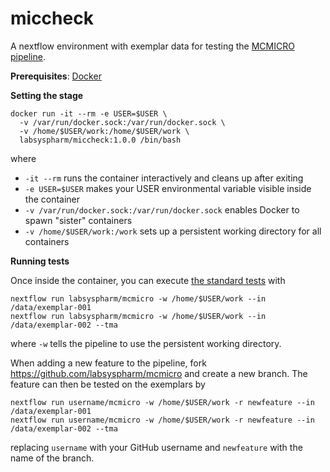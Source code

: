 # miccheck

A nextflow environment with exemplar data for testing the [MCMICRO pipeline](https://mcmicro.org/).

**Prerequisites**: [Docker](https://docs.docker.com/get-docker/)

**Setting the stage**

```
docker run -it --rm -e USER=$USER \
  -v /var/run/docker.sock:/var/run/docker.sock \
  -v /home/$USER/work:/home/$USER/work \
  labsyspharm/miccheck:1.0.0 /bin/bash
```

where

* `-it --rm` runs the container interactively and cleans up after exiting
* `-e USER=$USER` makes your USER environmental variable visible inside the container
* `-v /var/run/docker.sock:/var/run/docker.sock` enables Docker to spawn "sister" containers
* `-v /home/$USER/work:/work` sets up a persistent working directory for all containers

**Running tests**

Once inside the container, you can execute [the standard tests](https://mcmicro.org/documentation/running-mcmicro.html) with

```
nextflow run labsyspharm/mcmicro -w /home/$USER/work --in /data/exemplar-001
nextflow run labsyspharm/mcmicro -w /home/$USER/work --in /data/exemplar-002 --tma
```
where `-w` tells the pipeline to use the persistent working directory.

When adding a new feature to the pipeline, fork https://github.com/labsyspharm/mcmicro and create a new branch. The feature can then be tested on the exemplars by

```
nextflow run username/mcmicro -w /home/$USER/work -r newfeature --in /data/exemplar-001
nextflow run username/mcmicro -w /home/$USER/work -r newfeature --in /data/exemplar-002 --tma
```

replacing `username` with your GitHub username and `newfeature` with the name of the branch.
